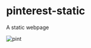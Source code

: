 # pinterest-static
A static webpage


![pint](https://user-images.githubusercontent.com/85568177/162967959-bd224466-9050-4c5e-b531-9936b40e694c.jpeg)
